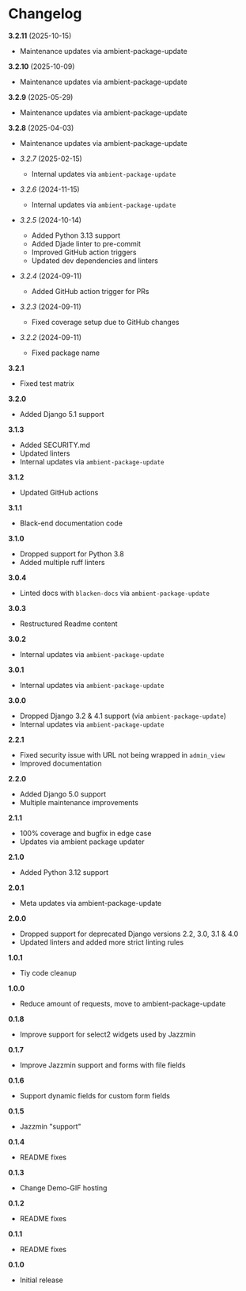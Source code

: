# Changelog

**3.2.11** (2025-10-15)
  * Maintenance updates via ambient-package-update

**3.2.10** (2025-10-09)
  * Maintenance updates via ambient-package-update

**3.2.9** (2025-05-29)
  * Maintenance updates via ambient-package-update

**3.2.8** (2025-04-03)
  * Maintenance updates via ambient-package-update

* *3.2.7* (2025-02-15)
  * Internal updates via `ambient-package-update`

* *3.2.6* (2024-11-15)
  * Internal updates via `ambient-package-update`

* *3.2.5* (2024-10-14)
  * Added Python 3.13 support
  * Added Djade linter to pre-commit
  * Improved GitHub action triggers
  * Updated dev dependencies and linters

* *3.2.4* (2024-09-11)
  * Added GitHub action trigger for PRs

* *3.2.3* (2024-09-11)
  * Fixed coverage setup due to GitHub changes

* *3.2.2* (2024-09-11)
  * Fixed package name

**3.2.1**
  * Fixed test matrix

**3.2.0**
  * Added Django 5.1 support

**3.1.3**
  * Added SECURITY.md
  * Updated linters
  * Internal updates via `ambient-package-update`

**3.1.2**
  * Updated GitHub actions

**3.1.1**
  * Black-end documentation code

**3.1.0**
  * Dropped support for Python 3.8
  * Added multiple ruff linters

**3.0.4**
  * Linted docs with `blacken-docs` via `ambient-package-update`

**3.0.3**
  * Restructured Readme content

**3.0.2**
  * Internal updates via `ambient-package-update`

**3.0.1**
  * Internal updates via `ambient-package-update`

**3.0.0**
  * Dropped Django 3.2 & 4.1 support (via `ambient-package-update`)
  * Internal updates via `ambient-package-update`

**2.2.1**

- Fixed security issue with URL not being wrapped in `admin_view`
- Improved documentation

**2.2.0**

- Added Django 5.0 support
- Multiple maintenance improvements

**2.1.1**

- 100% coverage and bugfix in edge case
- Updates via ambient package updater

**2.1.0**

- Added Python 3.12 support

**2.0.1**

- Meta updates via ambient-package-update

**2.0.0**

- Dropped support for deprecated Django versions 2.2, 3.0, 3.1 & 4.0
- Updated linters and added more strict linting rules

**1.0.1**

- Tiy code cleanup

**1.0.0**

- Reduce amount of requests, move to ambient-package-update

**0.1.8**

- Improve support for select2 widgets used by Jazzmin

**0.1.7**

- Improve Jazzmin support and forms with file fields

**0.1.6**

- Support dynamic fields for custom form fields

**0.1.5**

- Jazzmin "support"

**0.1.4**

- README fixes

**0.1.3**

- Change Demo-GIF hosting

**0.1.2**

- README fixes

**0.1.1**

- README fixes

**0.1.0**

- Initial release
